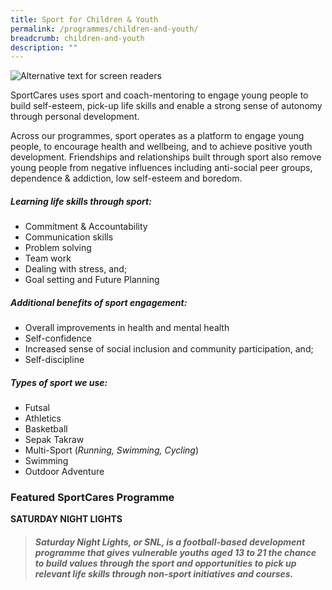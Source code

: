 ```yaml
---
title: Sport for Children & Youth
permalink: /programmes/children-and-youth/
breadcrumb: children-and-youth
description: ""
---
```

![Alternative text for screen readers](/images/Children_youth_programme.png)


SportCares uses sport and coach-mentoring to engage young people to build self-esteem, pick-up life skills and enable a strong sense of autonomy through personal development. 

Across our programmes, sport operates as a platform to engage young people, to encourage health and wellbeing, and to achieve positive youth development. Friendships and relationships built through sport also remove young people from negative influences including anti-social peer groups, dependence & addiction, low self-esteem and boredom.

##### Learning life skills through sport:

* Commitment & Accountability
* Communication skills
* Problem solving
* Team work
* Dealing with stress, and;
* Goal setting and Future Planning

##### Additional benefits of sport engagement:

* Overall improvements in health and mental health
* Self-confidence
* Increased sense of social inclusion and community participation, and;
* Self-discipline

##### Types of sport we use:
* Futsal
* Athletics
* Basketball
* Sepak Takraw
* Multi-Sport (*Running, Swimming, Cycling*) 
* Swimming 
* Outdoor Adventure

### Featured SportCares Programme

**SATURDAY NIGHT LIGHTS**
> ##### Saturday Night Lights, or SNL, is a football-based development programme that gives vulnerable youths aged 13 to 21 the chance to build values through the sport and opportunities to pick up relevant life skills through non-sport initiatives and courses.